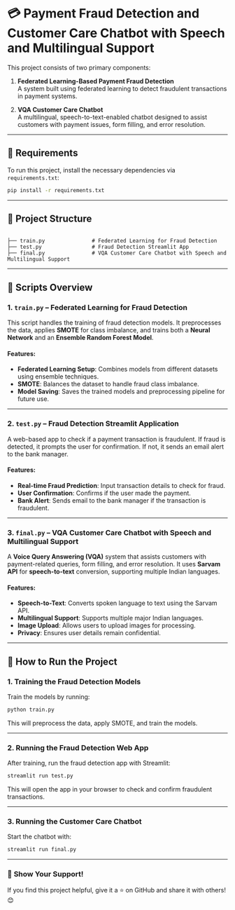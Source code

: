 # 💳 Payment Fraud Detection and Customer Care Chatbot with Speech and Multilingual Support

This project consists of two primary components:

1. **Federated Learning-Based Payment Fraud Detection**  
   A system built using federated learning to detect fraudulent transactions in payment systems.

2. **VQA Customer Care Chatbot**  
   A multilingual, speech-to-text-enabled chatbot designed to assist customers with payment issues, form filling, and error resolution.

---

## 🔧 Requirements

To run this project, install the necessary dependencies via `requirements.txt`:

```bash
pip install -r requirements.txt
```


---

## 📂 Project Structure

```

├── train.py               # Federated Learning for Fraud Detection
├── test.py                # Fraud Detection Streamlit App
├── final.py               # VQA Customer Care Chatbot with Speech and Multilingual Support

```

---

## 📝 Scripts Overview

### 1. **`train.py`** – Federated Learning for Fraud Detection

This script handles the training of fraud detection models. It preprocesses the data, applies **SMOTE** for class imbalance, and trains both a **Neural Network** and an **Ensemble Random Forest Model**. 

#### Features:
- **Federated Learning Setup**: Combines models from different datasets using ensemble techniques.
- **SMOTE**: Balances the dataset to handle fraud class imbalance.
- **Model Saving**: Saves the trained models and preprocessing pipeline for future use.

---

### 2. **`test.py`** – Fraud Detection Streamlit Application

A web-based app to check if a payment transaction is fraudulent. If fraud is detected, it prompts the user for confirmation. If not, it sends an email alert to the bank manager.

#### Features:
- **Real-time Fraud Prediction**: Input transaction details to check for fraud.
- **User Confirmation**: Confirms if the user made the payment.
- **Bank Alert**: Sends email to the bank manager if the transaction is fraudulent.

---

### 3. **`final.py`** – VQA Customer Care Chatbot with Speech and Multilingual Support

A **Voice Query Answering (VQA)** system that assists customers with payment-related queries, form filling, and error resolution. It uses **Sarvam API** for **speech-to-text** conversion, supporting multiple Indian languages.

#### Features:
- **Speech-to-Text**: Converts spoken language to text using the Sarvam API.
- **Multilingual Support**: Supports multiple major Indian languages.
- **Image Upload**: Allows users to upload images for processing.
- **Privacy**: Ensures user details remain confidential.

---

## 📄 How to Run the Project

### 1. **Training the Fraud Detection Models**

Train the models by running:

```bash
python train.py
```

This will preprocess the data, apply SMOTE, and train the models.

---

### 2. **Running the Fraud Detection Web App**

After training, run the fraud detection app with Streamlit:

```bash
streamlit run test.py
```

This will open the app in your browser to check and confirm fraudulent transactions.

---

### 3. **Running the Customer Care Chatbot**

Start the chatbot with:

```bash
streamlit run final.py
```
---
### 🌟 **Show Your Support!**  

If you find this project helpful, give it a ⭐ on GitHub and share it with others! 😊  


